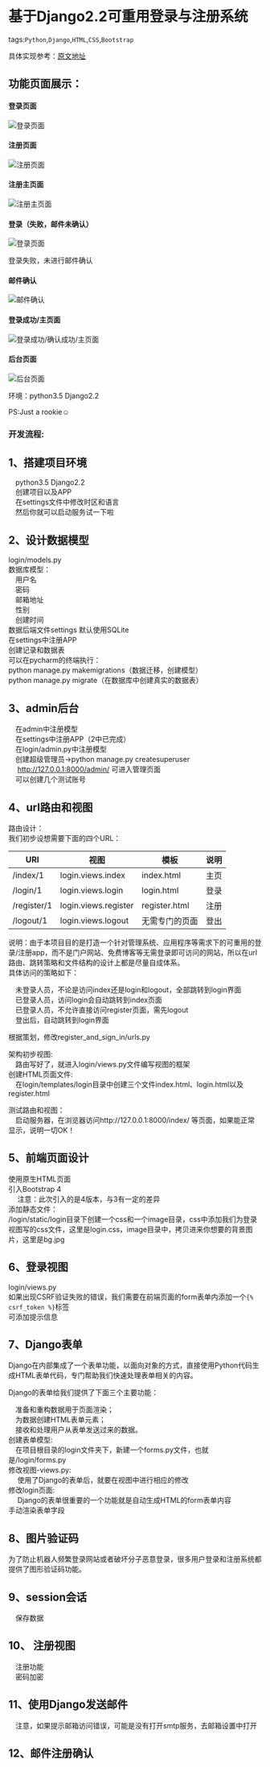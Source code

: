 # 基于Django2.2可重用登录与注册系统
tags:`Python`,`Django`,`HTML`,`CSS`,`Bootstrap`  

具体实现参考：[原文地址](http://www.liujiangblog.com/course/django/102)

## 功能页面展示：
#### 登录页面
![登录页面](https://github.com/Gruffalo123/others/blob/master/index.jpg)  

#### 注册页面
![注册页面](https://github.com/Gruffalo123/others/blob/master/register.jpg)  

#### 注册主页面
![注册主页面](https://github.com/Gruffalo123/others/blob/master/register-1.jpg)  

#### 登录（失败，邮件未确认）
![登录页面](https://github.com/Gruffalo123/others/blob/master/login_wrong.jpg)  

登录失败，未进行邮件确认  
#### 邮件确认
![邮件确认](https://github.com/Gruffalo123/others/blob/master/register_confirm.jpg)  


#### 登录成功/主页面
![登录成功/确认成功/主页面](https://github.com/Gruffalo123/others/blob/master/confirm_login.jpg)  


#### 后台页面
![后台页面](https://github.com/Gruffalo123/others/blob/master/admin.jpg)  



环境：python3.5  Django2.2  

PS:Just a rookie:relaxed:  
### 开发流程:

## 1、搭建项目环境
&emsp;python3.5 Django2.2<br>
&emsp;创建项目以及APP<br>
&emsp;在settings文件中修改时区和语言<br>
&emsp;然后你就可以启动服务试一下啦<br>
  
## 2、设计数据模型
login/models.py<br>
数据库模型：<br>
&emsp;用户名<br>
&emsp;密码<br>
&emsp;邮箱地址<br>
&emsp;性别<br>
&emsp;创建时间<br>
数据后端文件settings 默认使用SQLite<br>
在settings中注册APP<br>
创建记录和数据表<br>
可以在pycharm的终端执行：<br>
python manage.py makemigrations（数据迁移，创建模型）<br>
python manage.py migrate（在数据库中创建真实的数据表）<br>

  
## 3、admin后台
&emsp;在admin中注册模型<br>
&emsp;在settings中注册APP（2中已完成）<br>
&emsp;在login/admin.py中注册模型<br>
&emsp;创建超级管理员->python manage.py createsuperuser<br>
&emsp;    http://127.0.0.1:8000/admin/ 可进入管理页面<br>
&emsp;可以创建几个测试账号<br>

## 4、url路由和视图
路由设计：<br>
我们初步设想需要下面的四个URL：  

URl | 视图 | 模板 | 说明
-|-|-|-
/index/1 | login.views.index | index.html | 主页
/login/1 | login.views.login | login.html | 登录
/register/1 | login.views.register | register.html | 注册
/logout/1 | login.views.logout | 无需专门的页面 | 登出

说明：由于本项目目的是打造一个针对管理系统、应用程序等需求下的可重用的登录/注册app，而不是门户网站、免费博客等无需登录即可访问的网站，所以在url路由、跳转策略和文件结构的设计上都是尽量自成体系。  
具体访问的策略如下：

&emsp;未登录人员，不论是访问index还是login和logout，全部跳转到login界面  
&emsp;已登录人员，访问login会自动跳转到index页面  
&emsp;已登录人员，不允许直接访问register页面，需先logout  
&emsp;登出后，自动跳转到login界面  

根据策划，修改register_and_sign_in/urls.py  

架构初步视图:  
&emsp;路由写好了，就进入login/views.py文件编写视图的框架  
创建HTML页面文件:  
&emsp;在login/templates/login目录中创建三个文件index.html、login.html以及register.html  

测试路由和视图：  
&emsp;启动服务器，在浏览器访问http://127.0.0.1:8000/index/ 等页面，如果能正常显示，说明一切OK！  

## 5、前端页面设计
使用原生HTML页面  
引入Bootstrap 4  
 &emsp; 注意：此次引入的是4版本，与3有一定的差异  
添加静态文件：  
/login/static/login目录下创建一个css和一个image目录，css中添加我们为登录视图写的css文件，这里是login.css，image目录中，拷贝进来你想要的背景图片，这里是bg.jpg  

## 6、登录视图
login/views.py  
如果出现CSRF验证失败的错误，我们需要在前端页面的form表单内添加一个`{% csrf_token %}`标签  
可添加提示信息  

## 7、Django表单
Django在内部集成了一个表单功能，以面向对象的方式，直接使用Python代码生成HTML表单代码，专门帮助我们快速处理表单相关的内容。  

Django的表单给我们提供了下面三个主要功能：  

&emsp;准备和重构数据用于页面渲染；  
&emsp;为数据创建HTML表单元素；  
&emsp;接收和处理用户从表单发送过来的数据。  
创建表单模型:  
  &emsp;在项目根目录的login文件夹下，新建一个forms.py文件，也就是/login/forms.py  
修改视图-views.py:  
 &emsp; 使用了Django的表单后，就要在视图中进行相应的修改  
修改login页面:  
 &emsp; Django的表单很重要的一个功能就是自动生成HTML的form表单内容  
手动渲染表单字段  

## 8、图片验证码
为了防止机器人频繁登录网站或者破坏分子恶意登录，很多用户登录和注册系统都提供了图形验证码功能。  

## 9、session会话
&emsp;保存数据  

## 10、 注册视图
&emsp;注册功能  
&emsp;密码加密  
  
## 11、使用Django发送邮件
&emsp;注意，如果提示邮箱访问错误，可能是没有打开smtp服务，去邮箱设置中打开  
## 12、邮件注册确认
